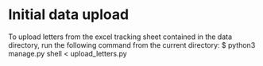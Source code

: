# Initial data upload
To upload letters from the excel tracking sheet contained in the data directory, run the following command from the current directory:
$ python3 manage.py shell < upload_letters.py
